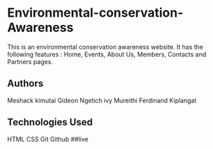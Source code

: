 # Environmental-conservation-Awareness
This is an environmental conservation awareness website.
It has the following features : Home, Events, About Us, Members, Contacts and Partners pages.
## Authors
Meshack kimutai
Gideon Ngetich
ivy Mureithi
Ferdinand Kiplangat
## Technologies Used
HTML
CSS
Git
Github
##live 




